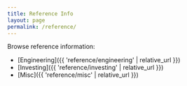 ```yaml
---
title: Reference Info
layout: page
permalink: /reference/
---
```


Browse reference information:

- [Engineering]({{ 'reference/engineering' | relative_url }})
- [Investing]({{ 'reference/investing' | relative_url }})
- [Misc]({{ 'reference/misc' | relative_url }})
